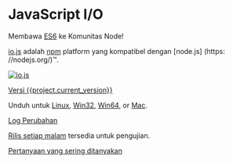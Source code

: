 # JavaScript I/O

Membawa [ES6](es6.html) ke Komunitas Node!

[io.js](https://github.com/iojs/io.js) adalah [npm](https://www.npmjs.org/) platform yang kompatibel dengan [node.js] (https: //nodejs.org/)™.

[![io.js](../images/1.0.0.png)](https://iojs.org/dist/v{{project.current_version}}/)

[Versi {{project.current_version}}](https://iojs.org/dist/v{{project.current_version}}/)


Unduh untuk
[Linux](https://iojs.org/dist/v{{project.current_version}}/iojs-v{{project.current_version}}-linux-x64.tar.xz),
[Win32](https://iojs.org/dist/v{{project.current_version}}/iojs-v{{project.current_version}}-x86.msi), [Win64](https://iojs.org/dist/v{{project.current_version}}/iojs-v{{project.current_version}}-x64.msi),
or
[Mac](https://iojs.org/dist/v{{project.current_version}}/iojs-v{{project.current_version}}.pkg).


[Log Perubahan](https://github.com/iojs/io.js/blob/v1.x/CHANGELOG.md)

[Rilis setiap malam](https://iojs.org/download/nightly/) tersedia untuk pengujian.


[Pertanyaan yang sering ditanyakan](faq.html)